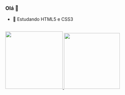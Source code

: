 ### Olá 👋

- 🌱 Estudando HTML5 e CSS3
##

<div>
  <a href="https://github.com/nidondori">
    <img height="180em" widht"300em" src="https://github-readme-stats.vercel.app/api?username=nidondori&show_icons=true&theme=cobalt&include_all_commits=true&count_private=true"/>
    <img height="175em" widht"300em" src="https://github-readme-stats.vercel.app/api/top-langs/?username=nidondori&layout=compact&langs_count=16&theme=cobalt"/>
</div>

<!--
**nidondori/nidondori** is a ✨ _special_ ✨ repository because its `README.md` (this file) appears on your GitHub profile.

Here are some ideas to get you started:

- 🔭 I’m currently working on ...
- 🌱 I’m currently learning ...
- 👯 I’m looking to collaborate on ...
- 🤔 I’m looking for help with ...
- 💬 Ask me about ...
- 📫 How to reach me: ...
- 😄 Pronouns: ...
- ⚡ Fun fact: ...
-->
